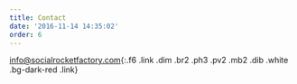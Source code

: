 ```yaml
---
title: Contact
date: '2016-11-14 14:35:02'
order: 6
---
```

[info@socialrocketfactory.com](mailto:info@socialrocketfactory.com){:.f6 .link .dim .br2 .ph3 .pv2 .mb2 .dib .white .bg-dark-red .link}